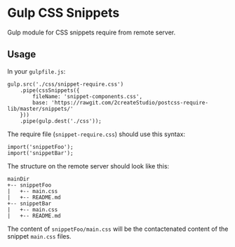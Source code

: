 # Gulp CSS Snippets

Gulp module for CSS snippets require from remote server.


## Usage
In your `gulpfile.js`:
```
gulp.src('./css/snippet-require.css')
	.pipe(cssSnippets({
	    fileName: 'snippet-components.css',
	    base: 'https://rawgit.com/2createStudio/postcss-require-lib/master/snippets/'
	}))
	.pipe(gulp.dest('./css'));
```

The require file (`snippet-require.css`) should use this syntax:
```
import('snippetFoo');
import('snippetBar');
```

The structure on the remote server should look like this:

```
mainDir
+-- snippetFoo
|   +-- main.css
|   +-- README.md
+-- snippetBar
|   +-- main.css
|   +-- README.md
```

The content of `snippetFoo/main.css` will be the contactenated content of the snippet `main.css` files.
